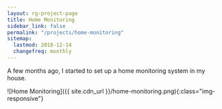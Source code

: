 ```yaml
---
layout: rg-project-page
title: Home Monitoring
sidebar_link: false
permalink: "/projects/home-monitoring"
sitemap:
  lastmod: 2018-12-14
  changefreq: monthly
---
```


A few months ago, I started to set up a home monitoring system in my house.

![Home Monitoring]({{ site.cdn_url }}/home-monitoring.png){:class="img-responsive"}


